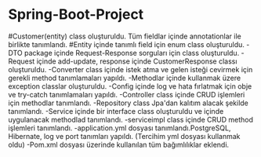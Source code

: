 # Spring-Boot-Project

#Customer(entity) class oluşturuldu. Tüm fieldlar içinde annotationlar ile birlikte tanımlandı. 
#Entity içinde tanımlı field için enum class oluşturuldu.
-DTO package içinde Request-Response sorguları için class oluşturuldu.
-Request içinde add-update, response içinde CustomerResponse classı oluşturuldu. 
-Converter class içinde istek atma ve gelen isteği cevirmek için gerekli method tanımlamaları yapıldı.
-Methodlar içinde kullanmak üzere exception classlar oluşturuldu. 
-Config içinde log ve hata fırlatmak için obje ve try-catch tanımlamaları yapıldı. 
-Controller class içinde CRUD işlemleri için methodlar tanımlandı. 
-Repository class Jpa'dan kalıtım alacak şekilde tanımlandı. 
-Service içinde bir interface class oluşturuldu ve içinde uygulanacak methodlad tanımlandı.
-serviceimpl class içinde CRUD method işlemleri tanımlandı. 
-application.yml dosyası tanımlandı.PostgreSQL, Hibernate, log ve port tanımları yapıldı. (Tercihim yml dosyası kullanmak oldu)
-Pom.xml dosyası üzerinde kullanılan tüm bağımlılıklar eklendi.
